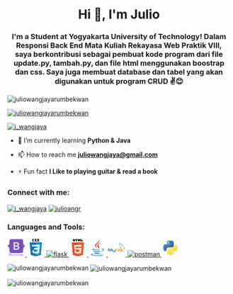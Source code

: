 <h1 align="center">Hi 👋, I'm Julio</h1>
<h3 align="center">I'm a Student at Yogyakarta University of Technology! Dalam Responsi Back End Mata Kuliah Rekayasa Web Praktik VIII, saya berkontribusi sebagai pembuat kode program dari file update.py, tambah.py, dan file html menggunakan boostrap dan css. Saya juga membuat database dan tabel yang akan digunakan untuk program CRUD ✌😊</h3>

<p align="left"> <img src="https://komarev.com/ghpvc/?username=juliowangjayarumbekwan&label=Profile%20views&color=0e75b6&style=flat" alt="juliowangjayarumbekwan" /> </p>

<p align="left"> <a href="https://github.com/ryo-ma/github-profile-trophy"><img src="https://github-profile-trophy.vercel.app/?username=juliowangjayarumbekwan" alt="juliowangjayarumbekwan" /></a> </p>

<p align="left"> <a href="https://twitter.com/j_wangjaya" target="blank"><img src="https://img.shields.io/twitter/follow/j_wangjaya?logo=twitter&style=for-the-badge" alt="j_wangjaya" /></a> </p>

- 🌱 I’m currently learning **Python & Java**

- 📫 How to reach me **juliowangjaya@gmail.com**

- ⚡ Fun fact **I Like to playing guitar & read a book**

<h3 align="left">Connect with me:</h3>
<p align="left">
<a href="https://twitter.com/j_wangjaya" target="blank"><img align="center" src="https://raw.githubusercontent.com/rahuldkjain/github-profile-readme-generator/master/src/images/icons/Social/twitter.svg" alt="j_wangjaya" height="30" width="40" /></a>
<a href="https://instagram.com/julioangr" target="blank"><img align="center" src="https://raw.githubusercontent.com/rahuldkjain/github-profile-readme-generator/master/src/images/icons/Social/instagram.svg" alt="julioangr" height="30" width="40" /></a>
</p>

<h3 align="left">Languages and Tools:</h3>
<p align="left"> <a href="https://getbootstrap.com" target="_blank" rel="noreferrer"> <img src="https://raw.githubusercontent.com/devicons/devicon/master/icons/bootstrap/bootstrap-plain-wordmark.svg" alt="bootstrap" width="40" height="40"/> </a> <a href="https://www.w3schools.com/css/" target="_blank" rel="noreferrer"> <img src="https://raw.githubusercontent.com/devicons/devicon/master/icons/css3/css3-original-wordmark.svg" alt="css3" width="40" height="40"/> </a> <a href="https://flask.palletsprojects.com/" target="_blank" rel="noreferrer"> <img src="https://www.vectorlogo.zone/logos/pocoo_flask/pocoo_flask-icon.svg" alt="flask" width="40" height="40"/> </a> <a href="https://www.w3.org/html/" target="_blank" rel="noreferrer"> <img src="https://raw.githubusercontent.com/devicons/devicon/master/icons/html5/html5-original-wordmark.svg" alt="html5" width="40" height="40"/> </a> <a href="https://www.java.com" target="_blank" rel="noreferrer"> <img src="https://raw.githubusercontent.com/devicons/devicon/master/icons/java/java-original.svg" alt="java" width="40" height="40"/> </a> <a href="https://www.mysql.com/" target="_blank" rel="noreferrer"> <img src="https://raw.githubusercontent.com/devicons/devicon/master/icons/mysql/mysql-original-wordmark.svg" alt="mysql" width="40" height="40"/> </a> <a href="https://postman.com" target="_blank" rel="noreferrer"> <img src="https://www.vectorlogo.zone/logos/getpostman/getpostman-icon.svg" alt="postman" width="40" height="40"/> </a> <a href="https://www.python.org" target="_blank" rel="noreferrer"> <img src="https://raw.githubusercontent.com/devicons/devicon/master/icons/python/python-original.svg" alt="python" width="40" height="40"/> </a> </p>

<p><img align="left" src="https://github-readme-stats.vercel.app/api/top-langs?username=juliowangjayarumbekwan&show_icons=true&locale=en&layout=compact" alt="juliowangjayarumbekwan" /></p>

<p>&nbsp;<img align="center" src="https://github-readme-stats.vercel.app/api?username=juliowangjayarumbekwan&show_icons=true&locale=en" alt="juliowangjayarumbekwan" /></p>

<p><img align="center" src="https://github-readme-streak-stats.herokuapp.com/?user=juliowangjayarumbekwan&" alt="juliowangjayarumbekwan" /></p>
